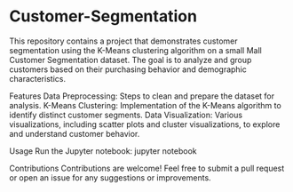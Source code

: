 # Customer-Segmentation
This repository contains a project that demonstrates customer segmentation using the K-Means clustering algorithm on a small Mall Customer Segmentation dataset. The goal is to analyze and group customers based on their purchasing behavior and demographic characteristics.

Features
    Data Preprocessing: Steps to clean and prepare the dataset for analysis.
    K-Means Clustering: Implementation of the K-Means algorithm to identify distinct customer segments.
    Data Visualization: Various visualizations, including scatter plots and cluster visualizations, to explore and understand customer behavior.

Usage
    Run the Jupyter notebook:
    jupyter notebook

Contributions
Contributions are welcome! Feel free to submit a pull request or open an issue for any suggestions or improvements.

